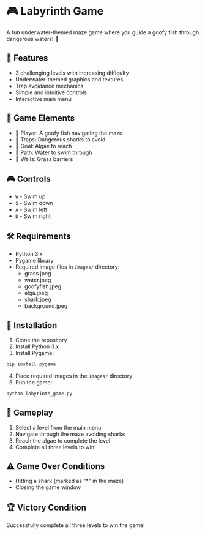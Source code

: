 # 🎮 Labyrinth Game

A fun underwater-themed maze game where you guide a goofy fish through dangerous waters! 🐠

## 🎯 Features

- 3 challenging levels with increasing difficulty
- Underwater-themed graphics and textures
- Trap avoidance mechanics
- Simple and intuitive controls
- Interactive main menu

## 🎨 Game Elements

- 🐠 Player: A goofy fish navigating the maze
- 🦈 Traps: Dangerous sharks to avoid
- 🌿 Goal: Algae to reach
- 🌊 Path: Water to swim through
- 🌱 Walls: Grass barriers

## 🎮 Controls

- `W` - Swim up
- `S` - Swim down
- `A` - Swim left
- `D` - Swim right

## 🛠️ Requirements

- Python 3.x
- Pygame library
- Required image files in `Images/` directory:
  - grass.jpeg
  - water.jpeg
  - goofyfish.jpeg
  - alga.jpeg
  - shark.jpeg
  - background.jpeg

## 🚀 Installation

1. Clone the repository
2. Install Python 3.x
3. Install Pygame:
```bash
pip install pygame
```
4. Place required images in the `Images/` directory
5. Run the game:
```bash
python labyrinth_game.py
```

## 🎯 Gameplay

1. Select a level from the main menu
2. Navigate through the maze avoiding sharks
3. Reach the algae to complete the level
4. Complete all three levels to win!

## ⚠️ Game Over Conditions

- Hitting a shark (marked as "*" in the maze)
- Closing the game window

## 🏆 Victory Condition

Successfully complete all three levels to win the game!
